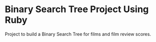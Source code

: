 # Binary Search Tree Project Using Ruby

Project to build a Binary Search Tree for films and film review scores.